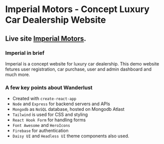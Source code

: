 # Imperial Motors - Concept Luxury Car Dealership Website

## Live site [Imperial Motors](https://imperial-motors.web.app/).

### Imperial in brief

Imperial is a concept website for luxury car dealership. This demo website fetures user registration, car purchase, user and admin dashboard and much more.

### A few key points about Wanderlust 

-  Created with `create-react-app`
- `Node` and `Express` for backend servers and APIs
- `Mongodb` as `NoSQL` database, hosted on Mongodb Atlast
- `Tailwind` is used for CSS and styling
- `React Hook Form` for handling forms 
- `Font Awesome` and `HeroIcons` 
- `Firebase` for authentication
- `Daisy UI` and `Headless UI` theme components also used.
